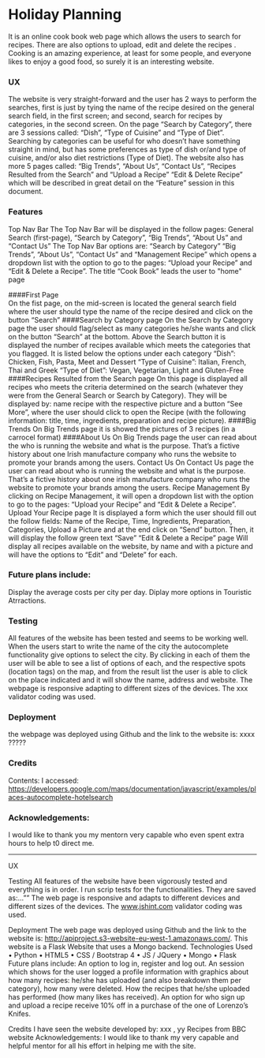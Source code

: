# Holiday Planning
 
It is an online cook book web page which allows the users to search for recipes. There are also options to upload, edit and delete the recipes .
Cooking is an amazing experience, at least for some people, and everyone likes to enjoy a good food, so surely it is an interesting website.

### UX
The website is very straight-forward and the user has 2 ways to perform the searches, first is just by tying the name of the recipe desired on the general search field, in the first screen; and second, search for recipes by categories, in the second screen.
On the page “Search by Category”, there are 3 sessions called: “Dish”, “Type of Cuisine” and “Type of Diet”. Searching by categories can be useful for who doesn’t have something straight in mind, but has some preferences as type of dish or/and type of cuisine, and/or also diet restrictions (Type of Diet). 
The website also has more 5 pages called: “Big Trends”, “About Us”, “Contact Us”, “Recipes Resulted from the Search” and “Upload a Recipe” “Edit & Delete Recipe” which will be described in great detail on the “Feature” session in this document.

### Features
Top Nav Bar 
The Top Nav Bar will be displayed in the follow pages: General Search (first-page), “Search by Category”, “Big Trends”, “About Us” and “Contact Us” 
The Top Nav Bar options are: “Search by Category” “Big Trends”, “About Us”, “Contact Us” and “Management Recipe” which opens a dropdown list with the option to go to the pages: “Upload your Recipe” and “Edit & Delete a Recipe”.
The title “Cook Book” leads the user to "home" page 

####First Page  
On the fist page, on the mid-screen is located the general search field where the user should type the name of the recipe desired and click on the button “Search”
####Search by Category page
On the Search by Category page the user should flag/select as many categories he/she wants and click on the button “Search” at the bottom. Above the Search button it is displayed the number of recipes available which meets the categories that you flagged.
It is listed below the options under each category
“Dish”: Chicken, Fish, Pasta, Meet and Dessert
“Type of Cuisine”: Italian, French, Thai and Greek
“Type of Diet”: Vegan, Vegetarian, Light and Gluten-Free
####Recipes Resulted from the Search page
On this page is displayed all recipes who meets the criteria determined on the search (whatever they were from the General Search or Search by Category). They will be displayed by: name recipe with the respective picture and a button “See More”, where the user should click to open the Recipe (with the following information: title, time, ingredients, preparation and recipe picture).
####Big Trends
On Big Trends page it is showed the pictures of 3 recipes (in a carrocel format)
####About Us
On Big Trends page the user can read about the who is running the website and what is the purpose. That’s a fictive history about one Irish manufacture company who runs the website to promote your brands among the users. 
Contact Us
On Contact Us page the user can read about who is running the website and what is the purpose. That’s a fictive history about one irish manufacture company who runs the website to promote your brands among the users. 
Recipe Management
By clicking on Recipe Management, it will open a dropdown list with the option to go to the pages: “Upload your Recipe” and “Edit & Delete a Recipe”.
Upload Your Recipe page
It is displayed a form which the user should fill out the follow fields: Name of the Recipe, Time, Ingredients, Preparation, Categories, Upload a Picture and at the end click on “Send” button. Then, it will display the follow green text “Save”
“Edit & Delete a Recipe” page 
Will display all recipes available on the website, by name and with a picture and will have the options to “Edit” and “Delete” for each.
 
### Future plans include:
Display the average costs per city per day.
Diplay more options in Touristic Atrractions.
 
### Testing
All features of the website has been tested and seems to be working well.
When the users start to write the name of the city the autocomplete functionality give options to select the city. 
By clicking in each of them the user will be able to see a list of options of each, and the respective spots (location tags) on the map, and
from the result list the user is able to click on the place indicated and it will show the name, address and website.
The webpage is responsive adapting to different sizes of the devices.
The xxx validator coding was used.
 
### Deployment
the webpage was deployed using Github and the link to the website is: xxxx 
?????
 
### Credits
Contents:
I accessed: https://developers.google.com/maps/documentation/javascript/examples/places-autocomplete-hotelsearch
 
### Acknowledgements:
I would like to thank you my mentorn very capable  who even spent extra hours to help t0 direct me.



-----
UX




Testing
All features of the website have been vigorously tested and everything is in order.
I run scrip tests for the functionalities. They are saved as:...”” 
The web page is responsive and adapts to different devices and different sizes of the devices. The www.jshint.com validator coding was used.

Deployment
The web page was deployed using Github and the link to the website is: http://apiproject.s3-website-eu-west-1.amazonaws.com/.
This website is a Flask Website that uses a Mongo backend.
Technologies Used
•	Python
•	HTML5
•	CSS / Bootstrap 4
•	JS / JQuery
•	Mongo
•	Flask
Future plans include:
An option to log in, register and log out. 
An session which shows for the user logged a profile information with graphics about how many recipes: he/she has uploaded (and also breakdown them per category), how many were deleted. How the recipes that he/she uploaded has performed (how many likes has received).
An option for who sign up and upload a recipe receive 10% off in a purchase of the one of Lorenzo’s Knifes.

Credits
I have seen the website developed by: xxx , yy
Recipes from BBC website
Acknowledgements:
I would like to thank my very capable and helpful mentor for all his effort in helping me with the site.
